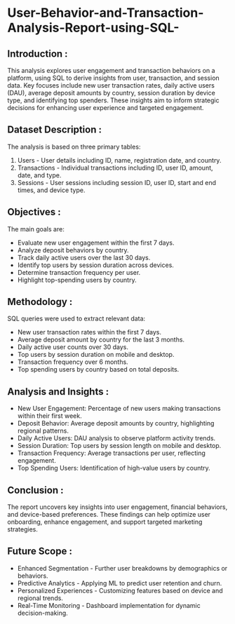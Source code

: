 # User-Behavior-and-Transaction-Analysis-Report-using-SQL-

## Introduction :
This analysis explores user engagement and transaction behaviors on a platform, using SQL to derive insights from user, transaction, and session data. Key focuses include new user transaction rates, daily active users (DAU), average deposit amounts by country, session duration by device type, and identifying top spenders. These insights aim to inform strategic decisions for enhancing user experience and targeted engagement.

## Dataset Description : 
The analysis is based on three primary tables:

1. Users - User details including ID, name, registration date, and country.
2. Transactions - Individual transactions including ID, user ID, amount, date, and type.
3. Sessions - User sessions including session ID, user ID, start and end times, and device type.

## Objectives :
The main goals are:

- Evaluate new user engagement within the first 7 days.
- Analyze deposit behaviors by country.
- Track daily active users over the last 30 days.
- Identify top users by session duration across devices.
- Determine transaction frequency per user.
- Highlight top-spending users by country.

## Methodology :
SQL queries were used to extract relevant data:

- New user transaction rates within the first 7 days.
- Average deposit amount by country for the last 3 months.
- Daily active user counts over 30 days.
- Top users by session duration on mobile and desktop.
- Transaction frequency over 6 months.
- Top spending users by country based on total deposits.

## Analysis and Insights :
- New User Engagement: Percentage of new users making transactions within their first week.
- Deposit Behavior: Average deposit amounts by country, highlighting regional patterns.
- Daily Active Users: DAU analysis to observe platform activity trends.
- Session Duration: Top users by session length on mobile and desktop.
- Transaction Frequency: Average transactions per user, reflecting engagement.
- Top Spending Users: Identification of high-value users by country.

## Conclusion :
The report uncovers key insights into user engagement, financial behaviors, and device-based preferences. These findings can help optimize user onboarding, enhance engagement, and support targeted marketing strategies.

## Future Scope :
- Enhanced Segmentation - Further user breakdowns by demographics or behaviors.
- Predictive Analytics - Applying ML to predict user retention and churn.
- Personalized Experiences - Customizing features based on device and regional trends.
- Real-Time Monitoring - Dashboard implementation for dynamic decision-making.
